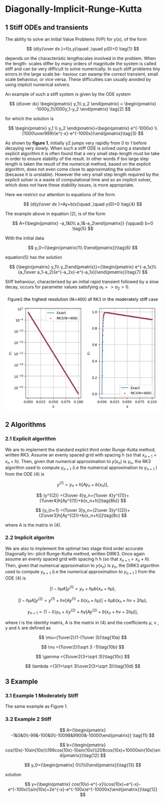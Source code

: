 # Diagonally-Implicit-Runge-Kutta
## 1 Stiff ODEs and transients

The ability to solve an Initial Value Problems (IVP) for y(x), of the form

$$
{d(y)\over dx }=f(x,y)\quad ,\quad  y(0)=0 \tag{1}
$$

depends on the characteristic lengthscales involved in the problem. When the length- scales differ by many orders of magnitude the system is called stiff and can be very difficult to solve numerically. In such stiff problems tiny errors in the large scale be- haviour can swamp the correct transient, small scale behaviour, or vice versa. These difficulties can usually avoided by using implicit numerical solvers.

An example of such a stiff system is given by the ODE system

$$
{d\over dx} \begin{pmatrix} y_1\\ y_2 \end{pmatrix} = \begin{pmatrix} -1000y_1\\1000y_1-y_2 \end{pmatrix} \tag{2}
$$

for which the solution is

$$
\begin{pmatrix} y_1 \\ y_2 \end{pmatrix}=\begin{pmatrix} e^{-1000x} \\ {1000\over999}(e^{-x}-e^{-1000x})\end{pmatrix}\tag{3}
$$

As shown by **figure 1**, initially y2 jumps very rapidly from 0 to 1 before decaying very slowly. When such a stiff ODE is solved using a standard explicit algorithm it is often found that a very small step-length must be take in order to ensure stability of the result. In other words if too large step length is taken the result of the numerical method, based on the explicit algorithm, does not even come close to approximating the solution (because it is unstable). However the very small step length required by the explicit solver is a waste of computational time and so an implicit solver, which does not have these stability issues, is more appropriate.

Here we restrict our attention to equations of the form

$$
{d(y)\over dx }=Ay+b(x)\quad ,\quad  y(0)=0 \tag{4}
$$

The example above in equation (2), is of the form

$$
A={\begin{pmatrix} -a_1&0\\ a_1&-a_2\end{pmatrix}} {\qquad} b=0 \tag{5}
$$

With the initial data

$$
y_0={\begin{pmatrix}1\\ 0\end{pmatrix}}\tag{6}
$$

equation(5) has the solution

$$
{\begin{pmatrix} y_1\\ y_2\end{pmatrix}}={\begin{pmatrix} e^{-a_1x}\\ {a_1\over a_1-a_2}(e^{-a_2x}-e^{-a_1x})\end{pmatrix}}\tag{7}
$$

Stiff behaviour, characterised by an initial rapid transient followed by a slow decay, occurs for parameter values satisfying $a_1>>a_2>0$.

![image](https://github.com/KaichuangYang/Diagonally-Implicit-Runge-Kutta/blob/main/Example/Plot/output.png)

## 2 Algorithms

### 2.1 Explicit algorithm
We are to implement the standard explict third order Runge-Kutta method, written RK3.  Assume an evenly spaced grid with spacing h (so that $x_{n+1} = x_{n} + h$). Then, given that numerical approximation to $y(x_n)$ is $y_n$, the RK3 algorithm used to compute $y_{n+1}$ (i.e the numerical approximation to $y_{n+1}$ ) from the ODE (4) is

$$
{{y^{(1)} =y_n+h[Ay_n+b(x_n)] }, \tag{8a}}
$$

$$
{y^{(2)} ={3\over 4}y_n+{1\over 4}y^{(1)}+{1\over4}h[Ay^{(1)}+b(x_n+h)]\tag{8b}} 
$$

$$
{y_{n+1} ={1\over 3}y_n+{2\over 3}y^{(2)}+{2\over3}h[Ay^{(2)}+b(x_n+h)]}\tag{8c}
$$

where A is the matrix in (4).

### 2.2 Implicit algoritm
We are also to implement the optimal two stage third order accurate Diagonally Im- plicit Runge-Kutta method, written DIRK3. Once again assume an evenly spaced grid with spacing h  h (so that $x_{n+1} = x_{n} + h$). Then, given that numerical approximation to $y(x_n)$ is $y_n$, the DIRK3 algorithm used to compute $y_{n+1}$ (i.e the numerical approximation to $y_{n+1}$ ) from the ODE (4) is

$$
{[I-h\mu A]{y^{(1)} =y_n+h\mu b(x_n+h\mu) }, \tag{9a}}
$$

$$
{[I-h\mu A]y^{(2)} =y^{(1)}+h\nu [Ay^{(1)}+b(x_n+h\mu)]+ h\mu b(x_n+h\nu +2h\mu),\tag{9b}}
$$

$$
{y_{n+1} =(1-\lambda)y_n+\lambda y^{(2)}+h\gamma[Ay^{(2)}+b(x_n+h\nu +2h\mu)],\tag{9c}}
$$

where $I$ is the identity matrix, A is the matrix in (4) and the coefficients µ, ν , γ and λ are defined as

$$
\mu={1\over2}(1-{1\over 3})\tag{10a}
$$

$$
\nu ={1\over2}(\sqrt 3 -1)\tag{10b}
$$

$$
\gamma ={3\over2(3+\sqrt 3)}\tag{10c}
$$

$$
\lambda ={3(1+\sqrt 3)\over2(3+\sqrt 3)}\tag{10d}
$$

## 3 Example
### 3.1 Example 1 Moderately Stiff
The same example as Figure 1.
### 3.2 Example 2 Stiff

$$
A={\begin{pmatrix} -1&0&0\\-99&-100&0\\-10098&9900&-10000\end{pmatrix}}  \tag{11}
$$

$$
b={\begin{pmatrix} cos(10x)-10sin(10x)\\199cos(10x)-10sin(10x)\\208cos(10x)+10000sin(10x)\end{pmatrix}}\tag{12}
$$

$$
y_0={\begin{pmatrix} 0\\1\\0\end{pmatrix}}\tag{13}
$$

solution

$$
y={\begin{pmatrix} cos(10x)-e^{-x}\\cos(10x)+e^{-x}-e^{-100x}\\sin(10x)+2e^{-x}-e^{-100x}e^{-10000x}\end{pmatrix}}\tag{12}
$$
